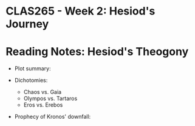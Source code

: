# CLAS265 - Week 2: Hesiod's Journey

# Reading Notes: Hesiod's Theogony
- Plot summary:

- Dichotomies:
    - Chaos vs. Gaia
    - Olympos vs. Tartaros
    - Eros vs. Erebos

- Prophecy of Kronos' downfall: